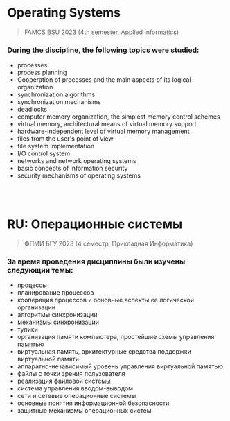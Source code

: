 # <b>Operating Systems</b>
> FAMCS BSU 2023 (4th semester, Applied Informatics)

### <b>During the discipline, the following topics were studied:</b>
- processes
- process planning
- Cooperation of processes and the main aspects of its logical organization
- synchronization algorithms
- synchronization mechanisms
- deadlocks
- computer memory organization, the simplest memory control schemes
- virtual memory, architectural means of virtual memory support
- hardware-independent level of virtual memory management
- files from the user's point of view
- file system implementation
- I/O control system
- networks and network operating systems
- basic concepts of information security
- security mechanisms of operating systems

</br>
</br>

# **RU: Операционные системы**
> ФПМИ БГУ 2023 (4 семестр, Прикладная Информатика)

### <b>За время проведения дисциплины были изучены следующии темы:</b>
- процессы
- планирование процессов
- кооперация процессов и основные аспекты ее логической организации
- алгоритмы синхронизации
- механизмы синхронизации
- тупики
- организация памяти компьютера, простейшие схемы управления памятью
- виртуальная память, архитектурные средства поддержки виртуальной памяти
- аппаратно-независимый уровень управления виртуальной памятью
- файлы с точки зрения пользователя
- реализация файловой системы
- система управления вводом-выводом
- сети и сетевые операционные системы
- основные понятия информационной безопасности
- защитные механизмы операционных систем
